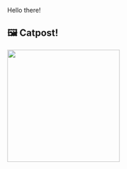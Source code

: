 Hello there!



## 🖼️ Catpost!

<sub>
    <img src="https://cdn2.thecatapi.com/images/MTU5NzIzNA.jpg" height="256">
</sub>

